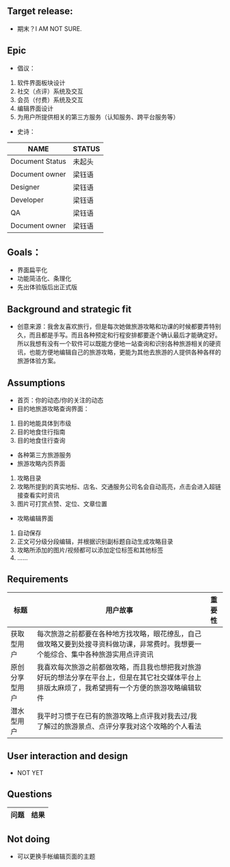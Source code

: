 ## Target release:
- 期末？I AM NOT SURE.

## Epic
- 倡议：
1. 软件界面板块设计
2. 社交（点评）系统及交互
3. 会员（付费）系统及交互
4. 编辑界面设计
5. 为用户所提供相关的第三方服务（认知服务、跨平台服务等）
- 史诗：

NAME | STATUS
---|---
Document Status | 未起头
Document owner | 梁钰语
Designer | 梁钰语
Developer | 梁钰语
QA | 梁钰语
Document owner | 梁钰语

##  Goals：
- 界面扁平化
- 功能简洁化、条理化
- 先出体验版后出正式版

## Background and strategic fit
- 创意来源：我舍友喜欢旅行，但是每次她做旅游攻略和功课的时候都要弄特别久，而且都是手写。而且各种预定和行程安排都要逐个确认最后才能确定好。所以我想有没有一个软件可以既能方便地一站查询和识别各种旅游相关的硬资讯，也能方便地编辑自己的旅游攻略，更能为其他去旅游的人提供各种各样的旅游体验方案。

## Assumptions
- 首页：你的动态/你的关注的动态
- 目的地旅游攻略查询界面：
1. 目的地能具体到市级
2. 目的地食住行指南
3. 目的地食住行查询
- 各种第三方旅游服务
- 旅游攻略内页界面
1. 攻略目录
2. 攻略所提到的真实地标、店名、交通服务公司名会自动高亮，点击会进入超链接查看实时资讯
3. 图片可打赏点赞、定位、文章位置
- 攻略编辑界面
1. 自动保存
2. 正文可分级分段编辑，并根据识别副标题自动生成攻略目录
3. 攻略所添加的图片/视频都可以添加定位标签和其他标签
4. ......

## Requirements

标题 | 用户故事 | 重要性
---|---|---
获取型用户 | 每次旅游之前都要在各种地方找攻略，眼花缭乱，自己做攻略又要到处搜寻资料做功课，非常费时。我想要一个能综合、集中各种旅游实用点评资讯 
原创分享型用户 | 我喜欢每次旅游之前都做攻略，而且我也想把我对旅游好玩的想法分享在平台上，但是在其它社交媒体平台上排版太麻烦了，我希望拥有一个方便的旅游攻略编辑软件
潜水型用户 | 我平时习惯于在已有的旅游攻略上点评我对我去过/我了解过的旅游景点、点评分享我对这个攻略的个人看法


## User interaction and design
- NOT YET


## Questions

问题 | 结果
---|---


## Not doing
- 可以更换手帐编辑页面的主题
